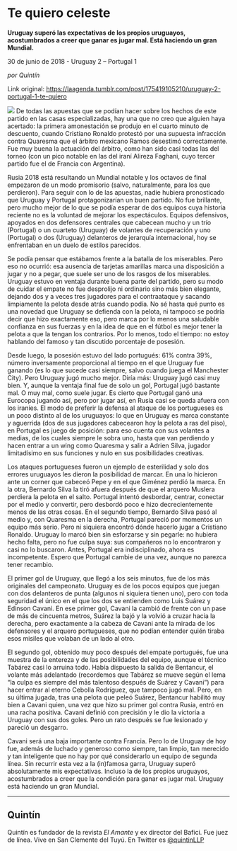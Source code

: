 # Te quiero celeste

**Uruguay superó las expectativas de los propios uruguayos, acostumbrados a creer que ganar es jugar mal. Está haciendo un gran Mundial.**

30 de junio de 2018 - Uruguay 2 – Portugal 1

_por Quintín_

Link original: https://laagenda.tumblr.com/post/175419105210/uruguay-2-portugal-1-te-quiero

![](https://64.media.tumblr.com/5dcfb385c244be27868a9d189af6d817/tumblr_inline_pb6rrz2zXP1t6q87u_500.jpg)
De todas las apuestas que se podían hacer sobre los hechos de este partido en las casas especializadas, hay una que no creo que alguien haya acertado: la primera amonestación se produjo en el cuarto minuto de descuento, cuando Cristiano Ronaldo protestó por una supuesta infracción contra Quaresma que el árbitro mexicano Ramos desestimó correctamente. Fue muy buena la actuación del árbitro, como han sido casi todas las del torneo (con un pico notable en las del iraní Alireza Faghani, cuyo tercer partido fue el de Francia con Argentina). 

Rusia 2018 está resultando un Mundial notable y los octavos de final empezaron de un modo promisorio (salvo, naturalmente, para los que perdieron). Para seguir con lo de las apuestas, nadie hubiera pronosticado que Uruguay y Portugal protagonizarían un buen partido. No fue brillante, pero mucho mejor de lo que se podía esperar de dos equipos cuya historia reciente no es la voluntad de mejorar los espectáculos. Equipos defensivos, apoyados en dos defensores centrales que cabecean mucho y un trío (Portugal) o un cuarteto (Uruguay) de volantes de recuperación y uno (Portugal) o dos (Uruguay) delanteros de jerarquía internacional, hoy se enfrentaban en un duelo de estilos parecidos. 

Se podía pensar que estábamos frente a la batalla de los miserables. Pero eso no ocurrió: esa ausencia de tarjetas amarillas marca una disposición a jugar y no a pegar, que suele ser uno de los rasgos de los miserables. Uruguay estuvo en ventaja durante buena parte del partido, pero su modo de cuidar el empate no fue desprolijo ni ordinario sino más bien elegante, dejando dos y a veces tres jugadores para el contraataque y sacando limpiamente la pelota desde atrás cuando podía. No sé hasta qué punto es una novedad que Uruguay se defienda con la pelota, ni tampoco se podría decir que hizo exactamente eso, pero marca por lo menos una saludable confianza en sus fuerzas y en la idea de que en el fútbol es mejor tener la pelota a que la tengan los contrarios. Por lo menos, todo el tiempo: no estoy hablando del famoso y tan discutido porcentaje de posesión.

Desde luego, la posesión estuvo del lado portugués: 61% contra 39%, número inversamente proporcional al tiempo en el que Uruguay fue ganando (es lo que sucede casi siempre, salvo cuando juega el Manchester City). Pero Uruguay jugó mucho mejor. Diría más: Uruguay jugó casi muy bien. Y, aunque la ventaja final fue de solo un gol, Portugal jugó bastante mal. O muy mal, como suele jugar. Es cierto que Portugal ganó una Eurocopa jugando así, pero por jugar así, en Rusia casi se queda afuera con los iraníes. El modo de preferir la defensa al ataque de los portugueses es un poco distinto al de los uruguayos: lo que en Uruguay es marca constante y aguerrida (dos de sus jugadores cabecearon hoy la pelota a ras del piso), en Portugal es juego de posición: para eso cuenta con sus volantes a medias, de los cuales siempre le sobra uno, hasta que van perdiendo y hacen entrar a un wing como Quaresma y salir a Adrien Silva, jugador limitadísimo en sus funciones y nulo en sus posibilidades creativas. 

Los ataques portugueses fueron un ejemplo de esterilidad y solo dos errores uruguayos les dieron la posibilidad de marcar. En una lo hicieron ante un corner que cabeceó Pepe y en el que Giménez perdió la marca. En la otra, Bernardo Silva la tiró afuera después de que el arquero Muslera perdiera la pelota en el salto. Portugal intentó desbordar, centrar, conectar por el medio y convertir, pero desbordó poco e hizo decrecientemente menos de las otras cosas. En el segundo tiempo, Bernardo Silva pasó al medio y, con Quaresma en la derecha, Portugal pareció por momentos un equipo más serio. Pero ni siquiera encontró dónde hacerlo jugar a Cristiano Ronaldo. Uruguay lo marcó bien sin esforzarse y sin pegarle: no hubiera hecho falta, pero no fue culpa suya: sus compañeros no lo encontraron y casi no lo buscaron. Antes, Portugal era indisciplinado, ahora es incompetente. Espero que Portugal cambie de una vez, aunque no parezca tener recambio.

El primer gol de Uruguay, que llegó a los seis minutos, fue de los más originales del campeonato. Uruguay es de los pocos equipos que juegan con dos delanteros de punta (algunos ni siquiera tienen uno), pero con toda seguridad el único en el que los dos se entienden como Luis Suárez y Edinson Cavani. En ese primer gol, Cavani la cambió de frente con un pase de más de cincuenta metros, Suárez la bajó y la volvió a cruzar hacia la derecha, pero exactamente a la cabeza de Cavani ante la mirada de los defensores y el arquero portugueses, que no podían entender quién tiraba esos misiles que volaban de un lado al otro. 

El segundo gol, obtenido muy poco después del empate portugués, fue una muestra de la entereza y de las posibilidades del equipo, aunque el técnico Tabárez casi lo arruina todo. Había dispuesto la salida de Bentancur, el volante más adelantado (recordemos que Tabárez se mueve según el lema “la culpa es siempre del más talentoso después de Suárez y Cavani”) para hacer entrar al eterno Cebolla Rodríguez, que tampoco jugó mal. Pero, en su última jugada, tras una pelota que peleó Suárez, Bentancur habilitó muy bien a Cavani quien, una vez que hizo su primer gol contra Rusia, entró en una racha positiva. Cavani definió con precisión y le dio la victoria a Uruguay con sus dos goles. Pero un rato después se fue lesionado y pareció un desgarro. 

Cavani será una baja importante contra Francia. Pero lo de Uruguay de hoy fue, además de luchado y generoso como siempre, tan limpio, tan merecido y tan inteligente que no hay por qué considerarlo un equipo de segunda línea. Sin recurrir esta vez a la (in)famosa garra, Uruguay superó absolutamente mis expectativas. Incluso la de los propios uruguayos, acostumbrados a creer que la condición para ganar es jugar mal. Uruguay está haciendo un gran Mundial. 

  




---

Quintín
-------

 Quintín es fundador de la revista *El Amante* y ex director del Bafici. Fue juez de línea. Vive en San Clemente del Tuyú. En Twitter es [@quintinLLP](https://twitter.com/quintinLLP) 

